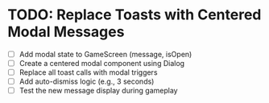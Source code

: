 # TODO: Replace Toasts with Centered Modal Messages

- [ ] Add modal state to GameScreen (message, isOpen)
- [ ] Create a centered modal component using Dialog
- [ ] Replace all toast calls with modal triggers
- [ ] Add auto-dismiss logic (e.g., 3 seconds)
- [ ] Test the new message display during gameplay
